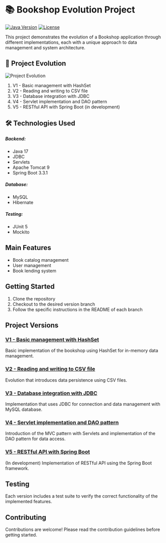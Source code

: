 # 📚 Bookshop Evolution Project

[![Java Version](https://img.shields.io/badge/Java-17-orange.svg)](https://www.oracle.com/java/technologies/javase/jdk17-archive-downloads.html)
[![License](https://img.shields.io/badge/License-MIT-blue.svg)](LICENSE)

This project demonstrates the evolution of a Bookshop application through different implementations, each with a unique approach to data management and system architecture.

## 🚀 Project Evolution

![Project Evolution](path/to/evolution-diagram.png)

1. V1 - Basic management with HashSet
2. V2 - Reading and writing to CSV file
3. V3 - Database integration with JDBC
4. V4 - Servlet implementation and DAO pattern
5. V5 - RESTful API with Spring Boot (in development)

## 🛠 Technologies Used
##### Backend:
- Java 17
- JDBC
- Servlets
- Apache Tomcat 9
- Spring Boot 3.3.1

##### Database:
- MySQL
- Hibernate

##### Testing: 
- JUnit 5
- Mockito


## Main Features

- Book catalog management
- User management
- Book lending system


## Getting Started

1. Clone the repository
2. Checkout to the desired version branch
3. Follow the specific instructions in the README of each branch

## Project Versions

### [V1 - Basic management with HashSet](https://github.com/saraobialero/Java17-ApacheTomcat-SpringBoot-Java_Evolution_Project/tree/v1-hashset)

Basic implementation of the bookshop using HashSet for in-memory data management.

### [V2 - Reading and writing to CSV file](https://github.com/saraobialero/Java17-ApacheTomcat-SpringBoot-Java_Evolution_Project/tree/v2-io)

Evolution that introduces data persistence using CSV files.

### [V3 - Database integration with JDBC](https://github.com/saraobialero/Java17-ApacheTomcat-SpringBoot-Java_Evolution_Project/tree/v3-jdbc)

Implementation that uses JDBC for connection and data management with MySQL database.

### [V4 - Servlet implementation and DAO pattern](https://github.com/saraobialero/Java17-ApacheTomcat-SpringBoot-Java_Evolution_Project/tree/v4-servlet)

Introduction of the MVC pattern with Servlets and implementation of the DAO pattern for data access.

### [V5 - RESTful API with Spring Boot](https://github.com/saraobialero/Java17-ApacheTomcat-SpringBoot-Java_Evolution_Project/tree/v5-springboot)

(In development) Implementation of RESTful API using the Spring Boot framework.

## Testing

Each version includes a test suite to verify the correct functionality of the implemented features.

## Contributing

Contributions are welcome! Please read the contribution guidelines before getting started.